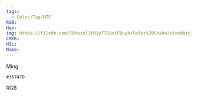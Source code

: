 ```yaml
---
tags:
  - Color/Tag/NTC
RGB:
Hex:
img: https://filedn.com/l0hpzxl1f01yT7GHxtF8cyk/Color%20Snake/standard_csv_to_svg/36747D.svg
CMYK:
HSL:
Name:
---
```

Ming
```palette
#36747D
```
RGB
